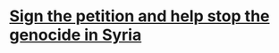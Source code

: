 # [Sign the petition and help stop the genocide in Syria](https://www.change.org/p/halt-the-killing-of-civilians-on-syria-s-coastline)

<!--
## Hey, I'm Emily!


I'm a CS student based in Ohio passionate about leveraging technology to solve interdisciplinary challenges.

Check out my website [here](https://emily202777.github.io/main-site/) and connect with me on [LinkedIn](https://www.linkedin.com/in/emily-ahmad-26345a309/)

![GitHub Streak](https://streak-stats.demolab.com/?user=emily202777&theme=radical)
-->
